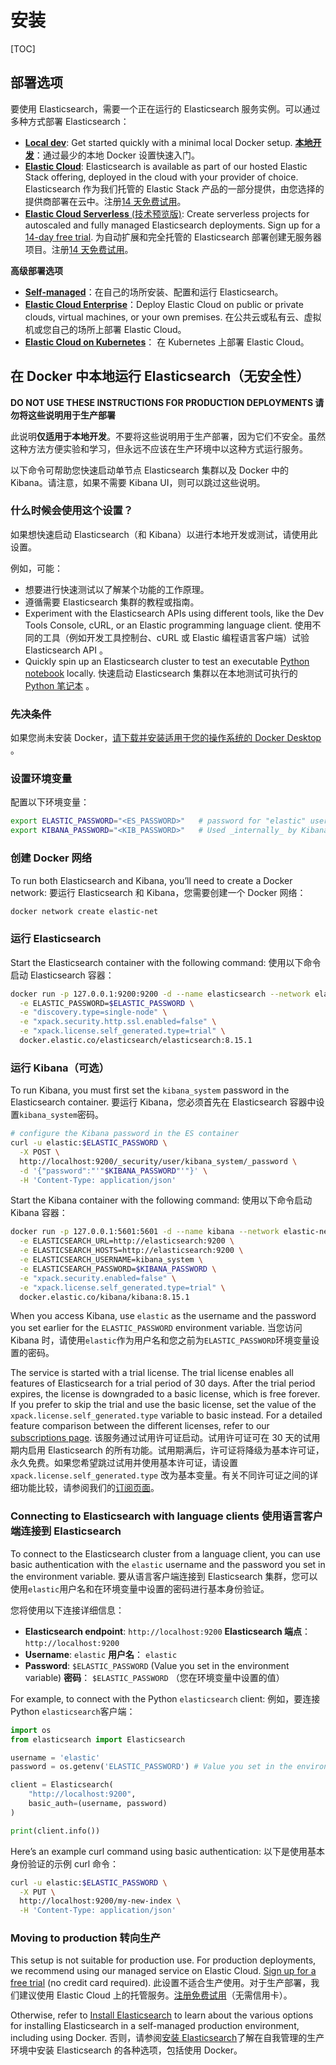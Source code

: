 # 安装

[TOC]

## 部署选项

要使用 Elasticsearch，需要一个正在运行的 Elasticsearch 服务实例。可以通过多种方式部署 Elasticsearch：

- [**Local dev**](https://www.elastic.co/guide/en/elasticsearch/reference/current/run-elasticsearch-locally.html): Get started quickly with a minimal local Docker setup. 
  [**本地开发**](https://www.elastic.co/guide/en/elasticsearch/reference/current/run-elasticsearch-locally.html)：通过最少的本地 Docker 设置快速入门。
- [**Elastic Cloud**](https://www.elastic.co/guide/en/cloud/current/ec-getting-started-trial.html): Elasticsearch is available as part of our hosted Elastic Stack  offering, deployed in the cloud with your provider of choice. Elasticsearch 作为我们托管的 Elastic Stack 产品的一部分提供，由您选择的提供商部署在云中。注册[14 天免费试用](https://cloud.elastic.co/registration)。
- [**Elastic Cloud Serverless** (技术预览版)](https://docs.elastic.co/serverless/general/sign-up-trial): Create serverless projects for autoscaled and fully managed Elasticsearch deployments. Sign up for a [14-day free trial](https://cloud.elastic.co/serverless-registration). 为自动扩展和完全托管的 Elasticsearch 部署创建无服务器项目。注册[14 天免费试用](https://cloud.elastic.co/serverless-registration)。

**高级部署选项**

- [**Self-managed**](https://www.elastic.co/guide/en/elasticsearch/reference/current/install-elasticsearch.html#elasticsearch-deployment-options)：在自己的场所安装、配置和运行 Elasticsearch。
- [**Elastic Cloud Enterprise**](https://www.elastic.co/guide/en/cloud-enterprise/current/Elastic-Cloud-Enterprise-overview.html)：Deploy Elastic Cloud on public or private clouds, virtual machines, or your own premises. 在公共云或私有云、虚拟机或您自己的场所上部署 Elastic Cloud。
- [**Elastic Cloud on Kubernetes**](https://www.elastic.co/guide/en/cloud-on-k8s/current/k8s-overview.html)： 在 Kubernetes 上部署 Elastic Cloud。

## 在 Docker 中本地运行 Elasticsearch（无安全性）

**DO NOT USE THESE INSTRUCTIONS FOR PRODUCTION DEPLOYMENTS
请勿将这些说明用于生产部署**

此说明**仅适用于本地开发**。不要将这些说明用于生产部署，因为它们不安全。虽然这种方法方便实验和学习，但永远不应该在生产环境中以这种方式运行服务。

以下命令可帮助您快速启动单节点 Elasticsearch 集群以及 Docker 中的 Kibana。请注意，如果不需要 Kibana UI，则可以跳过这些说明。

### 什么时候会使用这个设置？

如果想快速启动 Elasticsearch（和 Kibana）以进行本地开发或测试，请使用此设置。

例如，可能：

- 想要进行快速测试以了解某个功能的工作原理。
- 遵循需要 Elasticsearch 集群的教程或指南。
- Experiment with the Elasticsearch APIs using different tools, like the  Dev Tools Console, cURL, or an Elastic programming language client. 
  使用不同的工具（例如开发工具控制台、cURL 或 Elastic 编程语言客户端）试验 Elasticsearch API 。
- Quickly spin up an Elasticsearch cluster to test an executable [Python notebook](https://github.com/elastic/elasticsearch-labs/tree/main/notebooks#readme) locally. 
  快速启动 Elasticsearch 集群以在本地测试可执行的 [Python 笔记本](https://github.com/elastic/elasticsearch-labs/tree/main/notebooks#readme) 。

### 先决条件

如果您尚未安装 Docker，[请下载并安装适用于您的操作系统的 Docker Desktop](https://www.docker.com/products/docker-desktop) 。

### 设置环境变量

配置以下环境变量：

```bash
export ELASTIC_PASSWORD="<ES_PASSWORD>"   # password for "elastic" username
export KIBANA_PASSWORD="<KIB_PASSWORD>"   # Used _internally_ by Kibana, must be at least 6 characters long
```

### 创建 Docker 网络

To run both Elasticsearch and Kibana, you’ll need to create a Docker network:
要运行 Elasticsearch 和 Kibana，您需要创建一个 Docker 网络：

```sh
docker network create elastic-net
```

### 运行 Elasticsearch

Start the Elasticsearch container with the following command:
使用以下命令启动 Elasticsearch 容器：

```sh
docker run -p 127.0.0.1:9200:9200 -d --name elasticsearch --network elastic-net \
  -e ELASTIC_PASSWORD=$ELASTIC_PASSWORD \
  -e "discovery.type=single-node" \
  -e "xpack.security.http.ssl.enabled=false" \
  -e "xpack.license.self_generated.type=trial" \
  docker.elastic.co/elasticsearch/elasticsearch:8.15.1
```

### 运行 Kibana（可选）

To run Kibana, you must first set the `kibana_system` password in the Elasticsearch container.
要运行 Kibana，您必须首先在 Elasticsearch 容器中设置`kibana_system`密码。

```sh
# configure the Kibana password in the ES container
curl -u elastic:$ELASTIC_PASSWORD \
  -X POST \
  http://localhost:9200/_security/user/kibana_system/_password \
  -d '{"password":"'"$KIBANA_PASSWORD"'"}' \
  -H 'Content-Type: application/json'
```

Start the Kibana container with the following command:
使用以下命令启动 Kibana 容器：

```sh
docker run -p 127.0.0.1:5601:5601 -d --name kibana --network elastic-net \
  -e ELASTICSEARCH_URL=http://elasticsearch:9200 \
  -e ELASTICSEARCH_HOSTS=http://elasticsearch:9200 \
  -e ELASTICSEARCH_USERNAME=kibana_system \
  -e ELASTICSEARCH_PASSWORD=$KIBANA_PASSWORD \
  -e "xpack.security.enabled=false" \
  -e "xpack.license.self_generated.type=trial" \
  docker.elastic.co/kibana/kibana:8.15.1
```

When you access Kibana, use `elastic` as the username and the password you set earlier for the `ELASTIC_PASSWORD` environment variable.
当您访问 Kibana 时，请使用`elastic`作为用户名和您之前为`ELASTIC_PASSWORD`环境变量设置的密码。

The service is started with a trial license. The trial license enables all  features of Elasticsearch for a trial period of 30 days. After the trial period expires, the license is downgraded to a basic license, which is  free forever. If you prefer to skip the trial and use the basic license, set the value of the `xpack.license.self_generated.type` variable to basic instead. For a detailed feature comparison between the different licenses, refer to our [subscriptions page](https://www.elastic.co/subscriptions).
该服务通过试用许可证启动。试用许可证可在 30 天的试用期内启用 Elasticsearch 的所有功能。试用期满后，许可证将降级为基本许可证，永久免费。如果您希望跳过试用并使用基本许可证，请设置 `xpack.license.self_generated.type` 改为基本变量。有关不同许可证之间的详细功能比较，请参阅我们的[订阅页面](https://www.elastic.co/subscriptions)。

### Connecting to Elasticsearch with language clients 使用语言客户端连接到 Elasticsearch

To connect to the Elasticsearch cluster from a language client, you can use basic authentication with the `elastic` username and the password you set in the environment variable.
要从语言客户端连接到 Elasticsearch 集群，您可以使用`elastic`用户名和在环境变量中设置的密码进行基本身份验证。

您将使用以下连接详细信息：

- **Elasticsearch endpoint**: `http://localhost:9200`
  **Elasticsearch 端点**： `http://localhost:9200`
- **Username**: `elastic`
  **用户名**： `elastic`
- **Password**: `$ELASTIC_PASSWORD` (Value you set in the environment variable) 
  **密码**： `$ELASTIC_PASSWORD` （您在环境变量中设置的值）

For example, to connect with the Python `elasticsearch` client:
例如，要连接Python `elasticsearch`客户端：

```python
import os
from elasticsearch import Elasticsearch

username = 'elastic'
password = os.getenv('ELASTIC_PASSWORD') # Value you set in the environment variable

client = Elasticsearch(
    "http://localhost:9200",
    basic_auth=(username, password)
)

print(client.info())
```

Here’s an example curl command using basic authentication:
以下是使用基本身份验证的示例 curl 命令：

```sh
curl -u elastic:$ELASTIC_PASSWORD \
  -X PUT \
  http://localhost:9200/my-new-index \
  -H 'Content-Type: application/json'
```

### Moving to production 转向生产

This setup is not suitable for production use. For production deployments,  we recommend using our managed service on Elastic Cloud. [Sign up for a free trial](https://cloud.elastic.co/registration) (no credit card required).
此设置不适合生产使用。对于生产部署，我们建议使用 Elastic Cloud 上的托管服务。[注册免费试用](https://cloud.elastic.co/registration)（无需信用卡）。

Otherwise, refer to [Install Elasticsearch](https://www.elastic.co/guide/en/elasticsearch/reference/current/install-elasticsearch.html) to learn about the various options for installing Elasticsearch in a  self-managed production environment, including using Docker.
否则，请参阅[安装 Elasticsearch](https://www.elastic.co/guide/en/elasticsearch/reference/current/install-elasticsearch.html)了解在自我管理的生产环境中安装 Elasticsearch 的各种选项，包括使用 Docker。